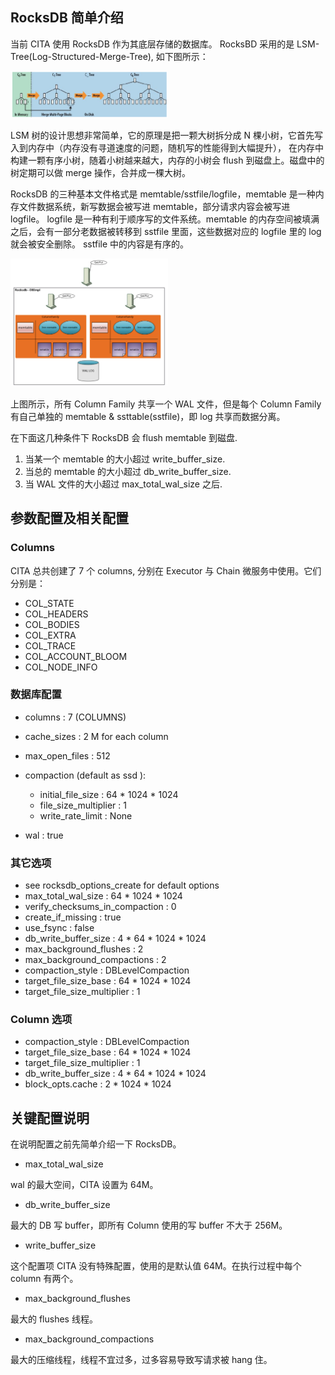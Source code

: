 ## RocksDB 简单介绍
当前 CITA 使用 RocksDB 作为其底层存储的数据库。
RocksBD 采用的是 LSM-Tree(Log-Structured-Merge-Tree), 如下图所示：

<img src = "./images/rocksdb-lsm-tree.png" width="50%" height="50%">

LSM 树的设计思想非常简单，它的原理是把一颗大树拆分成 N 棵小树，它首先写入到内存中（内存没有寻道速度的问题，随机写的性能得到大幅提升），
在内存中构建一颗有序小树，随着小树越来越大，内存的小树会 flush 到磁盘上。磁盘中的树定期可以做 merge 操作，合并成一棵大树。
 
RocksDB 的三种基本文件格式是 memtable/sstfile/logfile，memtable 是一种内存文件数据系统，新写数据会被写进 memtable，部分请求内容会被写进 logfile。
logfile 是一种有利于顺序写的文件系统。memtable 的内存空间被填满之后，会有一部分老数据被转移到 sstfile 里面，这些数据对应的 logfile 里的 log 就会被安全删除。
sstfile 中的内容是有序的。

<img src = "./images/rocksdb-db-impl.png" width="50%" height="50%">

上图所示，所有 Column Family 共享一个 WAL 文件，但是每个 Column Family 有自己单独的 memtable & ssttable(sstfile)，即 log 共享而数据分离。

在下面这几种条件下 RocksDB 会 flush memtable 到磁盘.

1. 当某一个 memtable 的大小超过 write_buffer_size.
2. 当总的 memtable 的大小超过 db_write_buffer_size.
3. 当 WAL 文件的大小超过 max_total_wal_size 之后.

## 参数配置及相关配置

### Columns
CITA 总共创建了 7 个 columns, 分别在 Executor 与 Chain 微服务中使用。它们分别是：
* COL_STATE
* COL_HEADERS
* COL_BODIES
* COL_EXTRA
* COL_TRACE
* COL_ACCOUNT_BLOOM
* COL_NODE_INFO

### 数据库配置
* columns : 7 (COLUMNS)
* cache_sizes : 2 M for each column
* max_open_files : 512
* compaction (default as ssd ): 
    * initial_file_size : 64 * 1024 * 1024
    * file_size_multiplier : 1
    * write_rate_limit : None

* wal : true

### 其它选项
* see rocksdb_options_create for default options
* max_total_wal_size : 64 * 1024 * 1024
* verify_checksums_in_compaction : 0
* create_if_missing : true
* use_fsync : false
* db_write_buffer_size : 4 * 64 * 1024 * 1024
* max_background_flushes : 2
* max_background_compactions : 2
* compaction_style : DBLevelCompaction
* target_file_size_base : 64 * 1024 * 1024
* target_file_size_multiplier : 1

### Column 选项
* compaction_style : DBLevelCompaction
* target_file_size_base : 64 * 1024 * 1024
* target_file_size_multiplier : 1
* db_write_buffer_size : 4 * 64 * 1024 * 1024
* block_opts.cache : 2 * 1024 * 1024

## 关键配置说明

在说明配置之前先简单介绍一下 RocksDB。

* max_total_wal_size

wal 的最大空间，CITA 设置为 64M。

* db_write_buffer_size

最大的 DB 写 buffer，即所有 Column 使用的写 buffer 不大于 256M。

* write_buffer_size

这个配置项 CITA 没有特殊配置，使用的是默认值 64M。在执行过程中每个 column 有两个。

* max_background_flushes

最大的 flushes 线程。

* max_background_compactions

最大的压缩线程，线程不宜过多，过多容易导致写请求被 hang 住。
